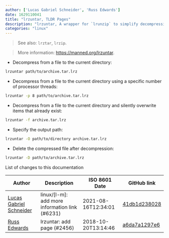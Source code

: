```yaml
---
author: ['Lucas Gabriel Schneider', 'Russ Edwards']
date: 1629110041
title: "lrzuntar, TLDR Pages"
description: "lrzuntar, A wrapper for `lrunzip` to simplify decompression of directories."
categories: "linux"
---
```

> See also: `lrztar`, `lrzip`.

> More information: <https://manned.org/lrzuntar>.

- Decompress from a file to the current directory:

```bash
lrzuntar path/to/archive.tar.lrz
```

- Decompress from a file to the current directory using a specific number of processor threads:

```bash
lrzuntar -p 8 path/to/archive.tar.lrz
```

- Decompress from a file to the current directory and silently overwrite items that already exist:

```bash
lrzuntar -f archive.tar.lrz
```

- Specify the output path:

```bash
lrzuntar -O path/to/directory archive.tar.lrz
```

- Delete the compressed file after decompression:

```bash
lrzuntar -D path/to/archive.tar.lrz
```
List of changes to this documentation


Author | Description | ISO 8601 Date | GitHub link
------|-----|-----|-----
[Lucas Gabriel Schneider](mailto:casdpa@gmail.com) | linux/[l-m]: add more information link (#6231) | 2021-08-16T12:34:01 | [41db1d238028](https://github.com/tldr-pages/tldr/commit/41db1d2380286234a89aaa2131d8e1d1c531b850)
[Russ Edwards](mailto:russ1982ny@gmail.com) | lrzuntar: add page (#2456) | 2018-10-20T13:14:46 | [a6da7a1297e6](https://github.com/tldr-pages/tldr/commit/a6da7a1297e68f77c9b95ef2ac3988ab7bd202a0)

